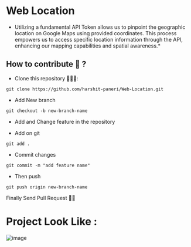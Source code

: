 # Web Location

 * Utilizing a fundamental API Token allows us to pinpoint the geographic location on Google Maps using provided coordinates. This process empowers us to access specific location information through the API, enhancing our mapping capabilities and spatial awareness.*

## How to contribute 📝 ?

* Clone this repository 👩🏻‍💻:

```
git clone https://github.com/harshit-paneri/Web-Location.git
```

* Add New branch
```
git checkout -b new-branch-name
```

* Add and Change feature in the repository

* Add on git 

```
git add .
```

* Commit changes

```
git commit -m "add feature name"
```

* Then push 

```
git push origin new-branch-name
```

Finally Send Pull Request 🙌🙌


# Project Look Like : 
![image](https://user-images.githubusercontent.com/82382478/202633312-7d663f7b-0139-451f-889c-27f85b792337.png)

